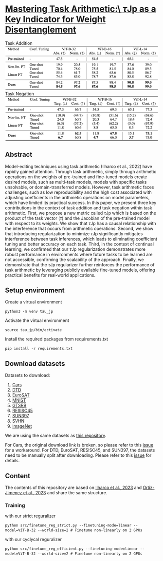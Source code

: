 # [Mastering Task Arithmetic:\\ $\tau$Jp as a Key Indicator for Weight Disentanglement]()

Task Addition
![](images/addition.png) \
Task Negation
![](images/negation.png)


## Abstract
Model-editing techniques using task arithmetic (Ilharco et al., 2022) have rapidly gained attention. Through task arithmetic, simply through arithmetic operations on the weights of pre-trained and fine-tuned models create desired models, such as multi-task models, models with specific tasks unsolvable, or domain-transferred models. However, task arithmetic faces challenges, such as low reproducibility and the high cost associated with adjusting coefficients in the arithmetic operations on model parameters, which have limited its practical success. In this paper, we present three key contributions in the context of task addition and task negation within task arithmetic. First, we propose a new metric called $\tau$Jp which is based on the product of the task vector ($\tau$) and the Jacobian of the pre-trained model with respect to its weights. We show that $\tau$Jp has a causal relationship with the interference that occurs from arithmetic operations. Second, we show that introducing regularization to minimize $\tau$Jp significantly mitigates interference between task inferences, which leads to eliminating coefficient tuning and better accuracy on each task. Third, in the context of continual learning, we confirmed that our $\tau$Jp regularization demonstrates more robust performance in environments where future tasks to be learned are not accessible, confirming the scalability of the approach. Finally, we demonstrate that the $\tau$Jp regularizer further reinforces the performance of task arithmetic by leveraging publicly available fine-tuned models, offering practical benefits for real-world applications.

## Setup environment
Create a virtual environment
```
python3 -m venv tau_jp
```
Activate the virtual environment
```
source tau_jp/bin/activate
```
Install the required packages from requirements.txt
```
pip install -r requirements.txt
```

## Download datasets
Datasets to download:
1. [Cars](https://www.cv-foundation.org/openaccess/content_iccv_workshops_2013/W19/html/Krause_3D_Object_Representations_2013_ICCV_paper.html)
2. [DTD](https://openaccess.thecvf.com/content_cvpr_2014/html/Cimpoi_Describing_Textures_in_2014_CVPR_paper.html)
3. [EuroSAT](https://ieeexplore.ieee.org/abstract/document/8736785)
4. [MNIST](https://yann.lecun.com/exdb/mnist/)
5. [GTSRB](https://ieeexplore.ieee.org/abstract/document/6033395?casa_token=MLJHRCUz8OIAAAAA:9ZMwyQ50HzTzmSkEN1_HBYOFNzPazeKICIKKd3t6g-VgtGc5c7U5tphTVEykAsbcViJUXYFr7UcE)
6. [RESISC45](https://ieeexplore.ieee.org/abstract/document/7891544?casa_token=ZOFbRb8TSDUAAAAA:83ANrYS19nlCWRtLylfeuqD3akKWlSeGE86H0gTFcQkRlENegFj9Brgt-dSBDl_MUcZiUPpdcljp)
7. [SUN397](https://link.springer.com/article/10.1007/s11263-014-0748-y)
8. [SVHN](https://research.google/pubs/reading-digits-in-natural-images-with-unsupervised-feature-learning/)
9. [ImageNet](https://ieeexplore.ieee.org/document/5206848)

We are using the same datasets as [this repository](https://github.com/mlfoundations/task_vectors).

For Cars, the original download link is broken, so please refer to this [issue](https://github.com/pytorch/vision/issues/7545) for a workaround. For DTD, EuroSAT, RESISC45, and SUN397, the datasets need to be manually split after downloading. Please refer to this [issue](https://github.com/mlfoundations/task_vectors/issues/1) for details.

## Content
The contents of this repository are based on [Ilharco et al., 2023](https://github.com/mlfoundations/task_vectors) and [Ortiz-Jimenez et al., 2023](https://github.com/gortizji/tangent_task_arithmetic) and share the same structure.

### Training 
with our strict reguralizer
```
python src/finetune_reg_strict.py --finetuning-mode=linear --model=ViT-B-32 --world-size=2 # Finetune non-linearly on 2 GPUs
```

with our cyclycal reguralizer
```
python src/finetune_reg_efficient.py --finetuning-mode=linear --model=ViT-B-32 --world-size=2 # Finetune non-linearly on 2 GPUs
```

<!-- 
## Paper Authors
[Kotaro Yoshida](https://github.com/katoro8989)

[Yuji Naraki](https://github.com/yujisw)

[Ryosuke Yamaki](https://github.com/Ryosuke-Yamaki)

[Takahumi Horie](https://github.com/NotWeButRun)

[Ryotaro Shimizu](https://github.com/jchanxtarov)

[Yuki Saito](https://github.com/wildsnowman)

[Hiroki Naganuma](https://github.com/Hiroki11x)



## Citation

```

```
-->
